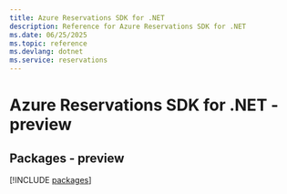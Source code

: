 ```yaml
---
title: Azure Reservations SDK for .NET
description: Reference for Azure Reservations SDK for .NET
ms.date: 06/25/2025
ms.topic: reference
ms.devlang: dotnet
ms.service: reservations
---
```

# Azure Reservations SDK for .NET - preview
## Packages - preview
[!INCLUDE [packages](reservations-index.md)]